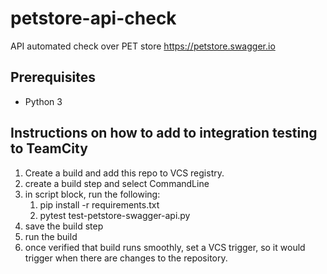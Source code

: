 # petstore-api-check
API automated check over PET store https://petstore.swagger.io

## Prerequisites  
- Python 3


## Instructions on how to add to integration testing to TeamCity
1) Create a build and add this repo to VCS registry. 
2) create a build step and select CommandLine 
3) in script block, run the following:
    1) pip install -r requirements.txt
    2) pytest test-petstore-swagger-api.py
4) save the build step
5) run the build
6) once verified that build runs smoothly, set a VCS trigger, so it would trigger when there are changes to the repository. 